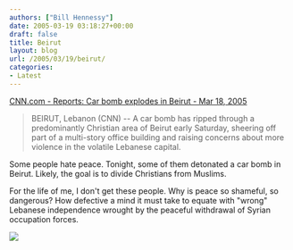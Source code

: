 ```yaml
---
authors: ["Bill Hennessy"]
date: 2005-03-19 03:18:27+00:00
draft: false
title: Beirut
layout: blog
url: /2005/03/19/beirut/
categories:
- Latest
---
```


[CNN.com - Reports: Car bomb explodes in Beirut - Mar 18, 2005](https://www.cnn.com/2005/WORLD/meast/03/18/beirut.explosion/index.html)




> 

> 
> BEIRUT, Lebanon (CNN) -- A car bomb has ripped through a predominantly Christian area of Beirut early Saturday, sheering off part of a multi-story office building and raising concerns about more violence in the volatile Lebanese capital.
> 
> 




Some people hate peace. Tonight, some of them detonated a car bomb in Beirut. Likely, the goal is to divide Christians from Muslims.




For the life of me, I don't get these people. Why is peace so shameful, so dangerous? How defective a mind it must take to equate with "wrong" Lebanese independence wrought by the peaceful withdrawal of Syrian occupation forces.




![](https://blog.billhennessy.com/aggbug.aspx?PostID=1412)

